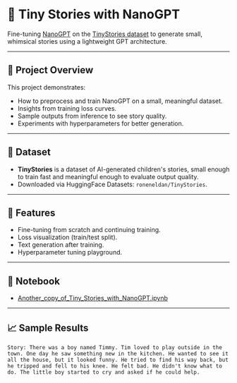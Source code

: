
# 🧠 Tiny Stories with NanoGPT

Fine-tuning [NanoGPT](https://github.com/karpathy/nanoGPT) on the [TinyStories dataset](https://huggingface.co/datasets/roneneldan/TinyStories) to generate small, whimsical stories using a lightweight GPT architecture.

---

## 🚀 Project Overview

This project demonstrates:
- How to preprocess and train NanoGPT on a small, meaningful dataset.
- Insights from training loss curves.
- Sample outputs from inference to see story quality.
- Experiments with hyperparameters for better generation.

---

## 📂 Dataset

- **TinyStories** is a dataset of AI-generated children's stories, small enough to train fast and meaningful enough to evaluate output quality.
- Downloaded via HuggingFace Datasets: `roneneldan/TinyStories`.

---

## 🧪 Features

- Fine-tuning from scratch and continuing training.
- Loss visualization (train/test split).
- Text generation after training.
- Hyperparameter tuning playground.

---

## 📓 Notebook

- [Another_copy_of_Tiny_Stories_with_NanoGPT.ipynb](Another_copy_of_Tiny_Stories_with_NanoGPT.ipynb)

---

## 📈 Sample Results

```text
Story: There was a boy named Timmy. Tim loved to play outside in the town. One day he saw something new in the kitchen. He wanted to see it all the house, but it looked funny. He tried to find his way back, but he tripped and fell to his knee. He felt bad. He didn't know what to do. The little boy started to cry and asked if he could help.
